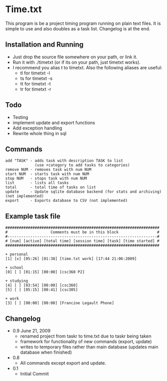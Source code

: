 Time.txt
=====
This program is be a project timing program running on plain text files.
It is simple to use and also doubles as a task list. Changelog is at the end.

Installation and Running
------------------------
+ Just drop the source file somewhere on your path, or link it.
+ Run it with ./timetxt (or if its on your path, just timetxt works).
+ I recommend you alias t to timetxt.  Also the following aliases are useful:
	- tl for timetxt -l
	- ts for timetxt -s
	- tt for timetxt -t
	- tr for timetxt -r

Todo
----
 + Testing
 + implement update and export functions
 + Add exception handling
 + Rewrite whole thing in sql

Commands
--------

	add "TASK" - adds task with description TASK to list
				 (use +category to add tasks to categories)
	remove NUM - removes task with num NUM
	start NUM  - starts task with num NUM
	stop NUM   - stops task with num NUM
	list       - lists all tasks
	total      - total time of tasks on list
	update	   - Update sqlite database backend (for stats and archiving) (not implemented)
	export	   - Exports database to CSV (not implemented)

Example task file
-----------------
	####################################################################
	#                   Comments must be in this block                 #
	#------------------------------------------------------------------#
	# [num] [active] [total time] [session time] [task] [time started] #
	####################################################################

	+ personal
	[1] [x] [05:26] [01:38] [time.txt work] [17:44 21:06:2009]

	+ school
	[0] [ ] [01:15] [00:00] [csc360 P2]

	+ studying
	[4] [ ] [03:54] [00:00] [csc360]
	[5] [ ] [05:15] [00:41] [csc305]

	+ work
	[3] [ ] [00:00] [00:00] [Francine Legault Phone]

Changelog
---------

* 0.9	June 21, 2009
	+	renamed project from taskr to time.txt due to taskr being taken
	+	framework for functionality of new commands (export, update)
	+	writes to temporary files rather than main database
		(updates main database when finished)
* 0.8
	+	All commands except export and update.
* 0.1
	+	Initial Commit
